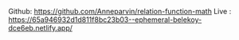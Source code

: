 Github: https://github.com/Anneparvin/relation-function-math
Live : https://65a946932d1d811f8bc23b03--ephemeral-belekoy-dce6eb.netlify.app/